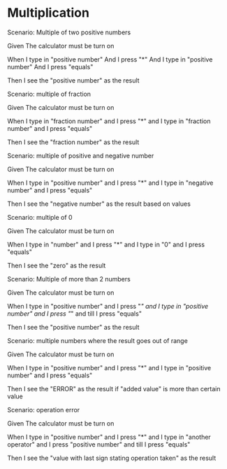 # Multiplication

Scenario: Multiple of two positive numbers
  
  Given The calculator must be turn on

  When I type in "positive number"
       And I press "*"
       And I type in "positive number"
       And I press "equals"
  
  Then I see the "positive number" as the result

Scenario: multiple of fraction
  
  Given The calculator must be turn on
  
  When I type in "fraction number"
  and I press "*"
  and I type in "fraction number"
  and I press "equals"
  
  Then I see the "fraction number" as the result
  
Scenario: multiple of positive and negative number
  
  Given The calculator must be turn on
  
  When I type in "positive number"
  and I press "*"
  and I type in "negative number"
  and I press "equals"
  
  Then I see the "negative number" as
  the result based on values
  
Scenario: multiple of 0

  Given The calculator must be turn on
  
  When I type in "number"
  and I press "*"
  and I type in "0"
  and I press "equals"
  
  Then I see the "zero" as the result

Scenario: Multiple of more than 2 numbers
  
  Given The calculator must be turn on
  
  When I type in "positive number"
  and I press "*"
  and I type in "positive number"
  and I press "*"
  and till I press "equals"
  
  Then I see the "positive number" as the result

Scenario: multiple numbers where the result goes out of range
  
  Given The calculator must be turn on
  
  When I type in "positive number"
  and I press "*"
  and I type in "positive number"
  and I press "equals"
  
  Then I see the "ERROR" as the result if "added value" is
  more than certain value
  
Scenario: operation error
  
  Given The calculator must be turn on
  
  When I type in "positive number"
  and I press "*"
  and I type in "another operator"
  and I press "positive number"
  and till I press "equals"
  
  Then I see the "value with last sign
  stating operation taken" as the result
